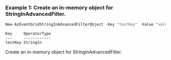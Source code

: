 ### Example 1: Create an in-memory object for StringInAdvancedFilter.
```powershell
New-AzEventGridStringInAdvancedFilterObject -Key "testKey" -Value "value1","value2"
```

```output
Key     OperatorType
---     ------------
testKey StringIn
```

Create an in-memory object for StringInAdvancedFilter.